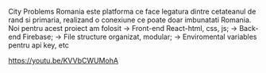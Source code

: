 City Problems Romania este platforma ce face legatura dintre cetateanul de rand si primaria, realizand o conexiune ce poate doar imbunatati Romania.
Noi pentru acest proiect am folosit -> Front-end React-html, css, js; -> Back-end Firebase; 
-> File structure organizat, modular;
-> Enviromental variables pentru api key, etc

https://youtu.be/KVVbCWUMohA
